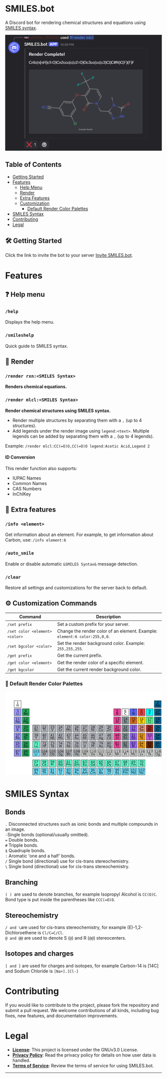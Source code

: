 # SMILES.bot

A Discord bot for rendering chemical structures and equations using [SMILES syntax](##smiles-syntax).

<p align="center">
<img src = "./assets/Demo.png" />
</p>

## Table of Contents
- [Getting Started](#getting-started)
- [Features](#features)
  - [Help Menu](#❓-help-menu)
  - [Render](#🧪-render)
  - [Extra Features](#🌟-extra-features)
  - [Customization](#⚙️-customization)
    - [Default Render Color Palettes](#🎨-default-render-color-palettes)
- [SMILES Syntax](#smiles-syntax)
- [Contributing](#contributing)
- [Legal](#legal)

## 🛠️ Getting Started
Click the link to invite the bot to your server [Invite SMILES.bot](https://discord.com/oauth2/authorize?client_id=1347275416225976333&permissions=0&integration_type=0&scope=bot).

# Features
## ❓ Help menu
### `/help`
Displays the help menu.

### `/smileshelp`
Quick guide to SMILES syntax.

## 🧪 Render
### `/render rxn:<SMILES Syntax>`
**Renders chemical equations.**

### `/render mlcl:<SMILES Syntax>`
**Render chemical structures using SMILES syntax.**
- Render multiple structures by separating them with a `,` (up to 4 structures).
- Add legends under the render image using `legend:<text>`. Multiple legends can be added by separating them with a `,` (up to 4 legends).

Example:
`/render mlcl:CC(=O)O,CC(=O)O legend:Acetic Acid,Legend 2`

#### ID Conversion
This render function also supports:
- IUPAC Names
- Common Names
- CAS Numbers
- InChIKey

## 🌟 Extra features
### `/info <element>`
Get information about an element. For example, to get information about Carbon, use: `/info element:6`
### `/auto_smile`
Enable or disable automatic `&SMILES Syntax&` message detection.
### `/clear`
Restore all settings and customizations for the server back to default.

## ⚙️ Customization Commands

| Command                  | Description                                                                 |
|--------------------------|-----------------------------------------------------------------------------|
| `/set prefix`            | Set a custom prefix for your server.                                       |
| `/set color <element> <color>`   | Change the render color of an element. Example: `element:6 color:255,0,0`. |
| `/set bgcolor <color>`   | Set the render background color. Example: `255,255,255`.                   |
| `/get prefix`            | Get the current prefix.                                                   |
| `/get color <element>`   | Get the render color of a specific element.                                |
| `/get bgcolor`           | Get the current render background color.                                  |

### 🎨 Default Render Color Palettes
<p align="center">
<img src = "./assets/Default_Color_Palette.png"/>
</p>

# SMILES Syntax
## Bonds
` . ` Disconnected structures such as ionic bonds and multiple compounds in an image.\
` - `Single bonds (optional/usually omitted).\
` = ` Double bonds.\
` # ` Tripple bonds.\
` $ ` Quadruple bonds.\
` : ` Aromatic 'one and a half' bonds.\
` / ` Single bond (directional) use for cis-trans stereochemistry.\
` \ ` Single bond (directional) use for cis-trans stereochemistry.
## Branching
`( ) `are used to denote branches, for example Isopropyl Alcohol is `CC(O)C`. Bond type is put inside the parentheses like `CCC(=O)O`.
## Stereochemistry
` / and \ `are used for cis-trans stereochemistry, for example (E)-1,2-Dichloroethene is `Cl/C=C/Cl`. \
` @ and @@ ` are used to denote S (`@`) and R (`@@`) stereocenters.
## Isotopes and charges
` [ and ] ` are used for charges and isotopes, for example Carbon-14 is [14C] and Sodium Chloride is `[Na+].[Cl-]`

# Contributing
If you would like to contribute to the project, please fork the repository and submit a pull request. We welcome contributions of all kinds, including bug fixes, new features, and documentation improvements.

# Legal
- **[License](./LICENSE)**: This project is licensed under the GNUv3.0 License.
- **[Privacy Policy](./PRIVACY.md)**: Read the privacy policy for details on how user data is handled.
- **[Terms of Service](./TERMS.md)**: Review the terms of service for using SMILES.bot.

---
